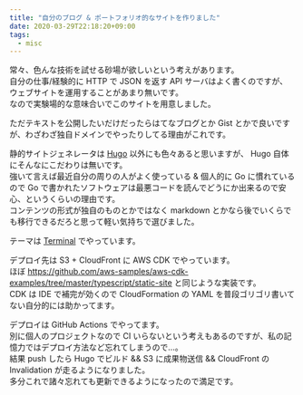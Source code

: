 ```yaml
---
title: "自分のブログ & ポートフォリオ的なサイトを作りました"
date: 2020-03-29T22:18:20+09:00
tags:
  - misc
---
```


常々、色んな技術を試せる砂場が欲しいという考えがあります。  
自分の仕事/経験的に HTTP で JSON を返す API サーバはよく書くのですが、ウェブサイトを運用することがあまり無いです。  
なので実験場的な意味合いでこのサイトを用意しました。

ただテキストを公開したいだけだったらはてなブログとか Gist とかで良いですが、わざわざ独自ドメインでやったりしてる理由がこれです。

静的サイトジェネレータは [Hugo](https://gohugo.io/) 以外にも色々あると思いますが、 Hugo 自体にそんなにこだわりは無いです。  
強いて言えば最近自分の周りの人がよく使っている & 個人的に Go に慣れているので Go で書かれたソフトウェアは最悪コードを読んでどうにか出来るので安心、というくらいの理由です。  
コンテンツの形式が独自のものとかではなく markdown とかなら後でいくらでも移行できるだろと思って軽い気持ちで選びました。  

テーマは [Terminal](https://github.com/panr/hugo-theme-terminal) でやっています。

デプロイ先は S3 + CloudFront に AWS CDK でやっています。  
ほぼ https://github.com/aws-samples/aws-cdk-examples/tree/master/typescript/static-site と同じような実装です。  
CDK は IDE で補完が効くので CloudFormation の YAML を普段ゴリゴリ書いてない自分的には助かってます。

デプロイは GitHub Actions でやってます。  
別に個人のプロジェクトなので CI いらないという考えもあるのですが、私の記憶力ではデプロイ方法など忘れてしまうので…。  
結果 push したら Hugo でビルド && S3 に成果物送信 && CloudFront の Invalidation が走るようになりました。  
多分これで諸々忘れても更新できるようになったので満足です。

